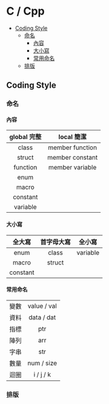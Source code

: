 # C / Cpp

<!-- vim-markdown-toc GFM -->

* [Coding Style](#coding-style)
    - [命名](#命名)
        + [內容](#內容)
        + [大小寫](#大小寫)
        + [常用命名](#常用命名)
    - [排版](#排版)

<!-- vim-markdown-toc -->

## Coding Style

### 命名

#### 內容

| global 完整 |   local 簡潔    |
| :---------: | :-------------: |
|    class    | member function |
|   struct    | member constant |
|  function   | member variable |
|    enum     |                 |
|    macro    |                 |
|  constant   |                 |
|  variable   |                 |

#### 大小寫

|  全大寫  | 首字母大寫 |  全小寫  |
| :------: | :--------: | :------: |
|   enum   |   class    | variable |
|  macro   |   struct   |          |
| constant |            |          |

#### 常用命名

|      |             |
| :--: | :---------: |
| 變數 | value / val |
| 資料 | data / dat  |
| 指標 |     ptr     |
| 陣列 |     arr     |
| 字串 |     str     |
| 數量 | num / size  |
| 迴圈 |  i / j / k  |

### 排版
